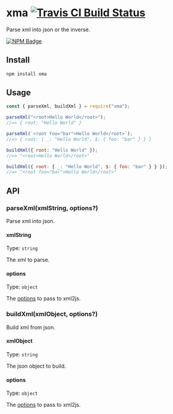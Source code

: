 # xma [![Travis CI Build Status](https://img.shields.io/travis/com/Richienb/xma/master.svg?style=for-the-badge)](https://travis-ci.com/Richienb/xma)

Parse xml into json or the inverse.

[![NPM Badge](https://nodei.co/npm/xma.png)](https://npmjs.com/package/xma)

## Install

```sh
npm install xma
```

## Usage

```js
const { parseXml, buildXml } = require("xma");

parseXml("<root>Hello World</root>");
//=> { root: "Hello World" }

parseXml(`<root foo="bar">Hello World</root>`);
//=> { root: { _: "Hello World", $: { foo: "bar" } } }

buildXml({ root: "Hello World" });
//=> "<root>Hello World</root>"

buildXml({ root: { _: "Hello World", $: { foo: "bar" } } });
//=> "<root foo="bar">Hello World</root>"
```

## API

### parseXml(xmlString, options?)

Parse xml into json.

#### xmlString

Type: `string`

The xml to parse.

#### options

Type: `object`

The [options](https://www.npmjs.com/package/xml2js#options) to pass to xml2js.

### buildXml(xmlObject, options?)

Build xml from json.

#### xmlObject

Type: `string`

The json object to build.

#### options

Type: `object`

The [options](https://www.npmjs.com/package/xml2js#options-for-the-builder-class) to pass to xml2js.
